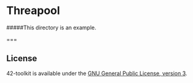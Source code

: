 Threapool
=======


#####This directory is an example.


===
## License

42-toolkit is available under the [GNU General Public License, version 3](LICENSE).
